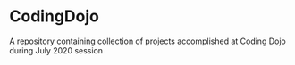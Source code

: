 # CodingDojo

A repository containing collection of projects accomplished at Coding Dojo during July 2020 session
